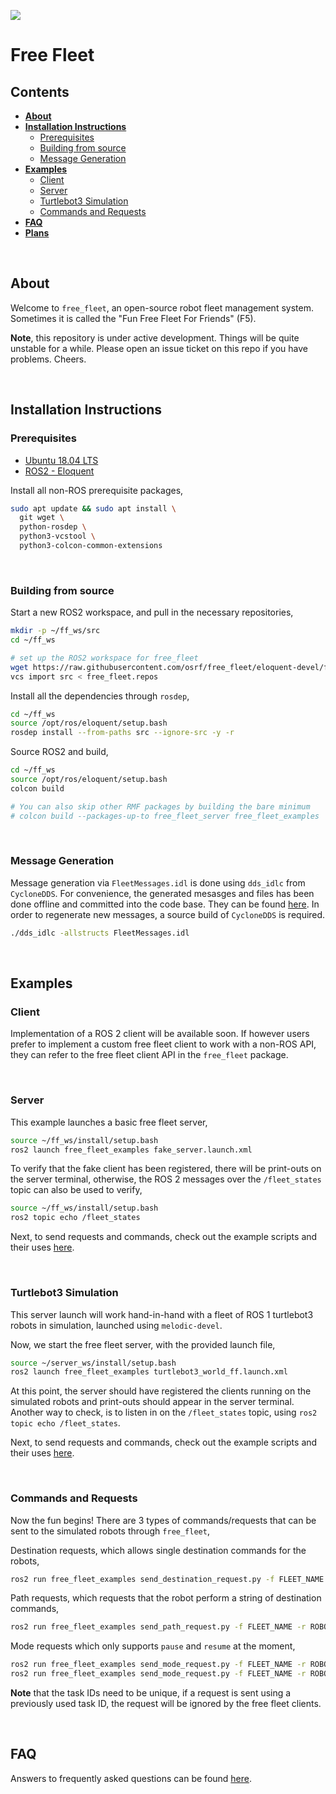 ![](https://github.com/osrf/free_fleet/workflows/build/badge.svg)

# Free Fleet

## Contents

- **[About](#About)**
- **[Installation Instructions](#installation-instructions)**
  - [Prerequisites](#prerequisites)
  - [Building from source](#building-from-source)
  - [Message Generation](#message-generation)
- **[Examples](#examples)**
  - [Client](#client)
  - [Server](#server)
  - [Turtlebot3 Simulation](#turtlebot3-simulation)
  - [Commands and Requests](#commands-and-requests)
- **[FAQ](#faq)**
- **[Plans](#plans)**

</br>

## About

Welcome to `free_fleet`, an open-source robot fleet management system. 
Sometimes it is called the "Fun Free Fleet For Friends" (F5).

**Note**, this repository is under active development. Things will be quite unstable
for a while. Please open an issue ticket on this repo if you have problems.
Cheers.

</br>

## Installation Instructions

### Prerequisites

* [Ubuntu 18.04 LTS](https://releases.ubuntu.com/18.04/)
* [ROS2 - Eloquent](https://index.ros.org/doc/ros2/Releases/Release-Eloquent-Elusor/)

Install all non-ROS prerequisite packages,

```bash
sudo apt update && sudo apt install \
  git wget \
  python-rosdep \
  python3-vcstool \
  python3-colcon-common-extensions
```

</br>

### Building from source

Start a new ROS2 workspace, and pull in the necessary repositories,

```bash
mkdir -p ~/ff_ws/src
cd ~/ff_ws

# set up the ROS2 workspace for free_fleet
wget https://raw.githubusercontent.com/osrf/free_fleet/eloquent-devel/free_fleet.repos
vcs import src < free_fleet.repos
```

Install all the dependencies through `rosdep`,

```bash
cd ~/ff_ws
source /opt/ros/eloquent/setup.bash
rosdep install --from-paths src --ignore-src -y -r
```

Source ROS2 and build,

```bash
cd ~/ff_ws
source /opt/ros/eloquent/setup.bash
colcon build

# You can also skip other RMF packages by building the bare minimum
# colcon build --packages-up-to free_fleet_server free_fleet_examples
```

</br>

### Message Generation

Message generation via `FleetMessages.idl` is done using `dds_idlc` from `CycloneDDS`. For convenience, the generated mesasges and files has been done offline and committed into the code base. They can be found [here](./free_fleet/src/messages/FleetMessages.idl). In order to regenerate new messages, a source build of `CycloneDDS` is required.

```bash
./dds_idlc -allstructs FleetMessages.idl
```

</br>

## Examples

### Client

Implementation of a ROS 2 client will be available soon. If however users prefer to implement a custom free fleet client to work with a non-ROS API, they can refer to the free fleet client API in the `free_fleet` package.

</br>

### Server

This example launches a basic free fleet server,

```bash
source ~/ff_ws/install/setup.bash
ros2 launch free_fleet_examples fake_server.launch.xml
```

To verify that the fake client has been registered, there will be print-outs on the server terminal, otherwise, the ROS 2 messages over the `/fleet_states` topic can also be used to verify,

```bash
source ~/ff_ws/install/setup.bash
ros2 topic echo /fleet_states
```

Next, to send requests and commands, check out the example scripts and their uses [here](#commands-and-requests).

</br>

### Turtlebot3 Simulation

This server launch will work hand-in-hand with a fleet of ROS 1 turtlebot3 robots in simulation, launched using `melodic-devel`.

Now, we start the free fleet server, with the provided launch file,

```bash
source ~/server_ws/install/setup.bash
ros2 launch free_fleet_examples turtlebot3_world_ff.launch.xml
```

At this point, the server should have registered the clients running on the simulated robots and print-outs should appear in the server terminal. Another way to check, is to listen in on the `/fleet_states` topic, using `ros2 topic echo /fleet_states`.

Next, to send requests and commands, check out the example scripts and their uses [here](#commands-and-requests).

</br>

### Commands and Requests

Now the fun begins! There are 3 types of commands/requests that can be sent to the simulated robots through `free_fleet`,

Destination requests, which allows single destination commands for the robots,

```bash
ros2 run free_fleet_examples send_destination_request.py -f FLEET_NAME -r ROBOT_NAME -x 1.725 -y -0.39 --yaw 0.0 -i UNIQUE_TASK_ID
```

Path requests, which requests that the robot perform a string of destination commands,

```bash
ros2 run free_fleet_examples send_path_request.py -f FLEET_NAME -r ROBOT_NAME -i UNIQUE_TASK_ID -p '[{"x": 1.725, "y": -0.39, "yaw": 0.0, "level_name": "B1"}, {"x": 1.737, "y": 0.951, "yaw": 1.57, "level_name": "B1"}, {"x": -0.616, "y": 1.852, "yaw": 3.14, "level_name": "B1"}, {"x": -0.626, "y": -1.972, "yaw": 4.71, "level_name": "B1"}]'
```

Mode requests which only supports `pause` and `resume` at the moment,

```bash
ros2 run free_fleet_examples send_mode_request.py -f FLEET_NAME -r ROBOT_NAME -m pause -i UNIQUE_TASK_ID
ros2 run free_fleet_examples send_mode_request.py -f FLEET_NAME -r ROBOT_NAME -m resume -i UNIQUE_TASK_ID
```

**Note** that the task IDs need to be unique, if a request is sent using a previously used task ID, the request will be ignored by the free fleet clients.

</br>

## FAQ

Answers to frequently asked questions can be found [here](/docs/faq.md).

</br>
